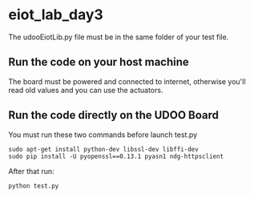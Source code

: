 # eiot_lab_day3

The udooEiotLib.py file must be in the same folder of your test file.

## Run the code on your host machine
The board must be powered and connected to internet, otherwise you'll read old values and you can use the actuators.

## Run the code directly on the UDOO Board
You must run these two commands before launch test.py

```
sudo apt-get install python-dev libssl-dev libffi-dev
sudo pip install -U pyopenssl==0.13.1 pyasn1 ndg-httpsclient
```

After that run:

```
python test.py
```
